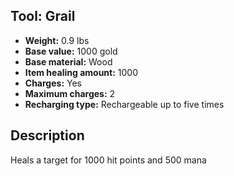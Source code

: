 ## Tool: Grail
- **Weight:** 0.9 lbs
- **Base value:** 1000 gold
- **Base material:** Wood
- **Item healing amount:** 1000
- **Charges:** Yes
- **Maximum charges:** 2
- **Recharging type:** Rechargeable up to five times
## Description
Heals a target for 1000 hit points and 500 mana
